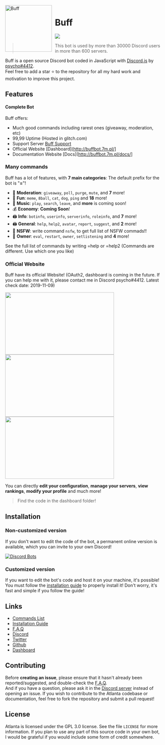 <img width="150" height="150" align="left" style="float: left; margin: 0 10px 0 0;" alt="Buff" src="https://cdn.discordapp.com/avatars/637650540561694730/7da77a0cfbf0d1f2b0ba1d91e4032908.png?size=2048">  

  # Buff

[![](https://img.shields.io/discord/565048515357835264.svg?logo=discord&colorB=7289DA)](http://buffbot.7m.pl/)

> This bot is used by more than 30000 Discord users in more than 600 servers.

Buff is a open source Discord bot coded in JavaScript with [Discord.js](https://discord.js.org) by [psycho#4412](https://discordapp.com/invite/CaBVadF).  
Feel free to add a star ⭐ to the repository for all my hard work and motivation to improve this project.

## Features

#### Complete Bot

Buff offers:
*   Much good commands including rarest ones (giveaway, moderation, etc)
*   99,99 Uptime (Hosted in glitch.com)
*   Support Server [Buff Support](https://discordapp.com/invite/CaBVadF)
*   Official Website [Dashboard](http://buffbot.7m.pl/]
*   Documentation Website [Docs](http://buffbot.7m.pl/docs/]

### Many commands

Buff has a lot of features, with **7 main categories**:
The default prefix for the bot is "**=**"!
*   🚓 **Moderation**: `giveaway`, `poll`, `purge`, `mute`, and **7** more! 
*   👻 **Fun**: `meme`, `8ball`, `cat`, `dog`, `ping` and **18** more! 
*   🎵 **Music**: `play`, `search`, `leave`, and **more** is coming soon! 
*   💰 **Economy**: **Coming Soon**! 
*   🖨️ **Info**: `botinfo`, `userinfo`, `serverinfo`, `roleinfo`, and **7** more! 
*   🖨️ **General**: `help`, `help2`, `avatar`, `report`, `suggest`, and **2** more! 
*   🚓 **NSFW**: write command `nsfw`, to get full list of NSFW commads!! 
*   👑 **Owner**: `eval`, `restart`, `owner`, `setlistening` and **4** more!

See the full list of commands by writing =help or =help2 (Commands are different. Use which one you like)

### Official Website

Buff have its official Website! (OAuth2, dashboard is coming in the future. If you can help me with it, please contact me in Discord psycho#4412. Latest check date: 2019-11-09)

<img align="left" style="float: centrer; margin: 0 10px 0 0;" src="https://prnt.sc/puczrj.png" height="200" width="350"/>
<img align="center" style="float: left; margin: 0 10px 0 0;" src="https://zupimages.net/up/19/31/vnq5.png" height="200" width="350"/>
<img align="center" style="float: centrer; margin: 0 10px 0 0;" src="https://zupimages.net/up/19/31/htga.png" height="200" width="350"/>

You can directly **edit your configuration**, **manage your servers**, **view rankings**, **modify your profile** and much more!

> Find the code in the dashboard folder! 

## Installation

### Non-customized version

If you don't want to edit the code of the bot, a permanent online version is available, which you can invite to your own Discord!   

[![Discord Bots](https://discordbots.org/api/widget/557445719892688897.svg)](https://discordbots.org/bot/557445719892688897)

### Customized version

If you want to edit the bot's code and host it on your machine, it's possible!  
You must follow the [installation guide](https://www.atlanta-bot.fr/installation/) to properly install it! Don't worry, it's fast and simple if you follow the guide!

## Links

*   [Commands List](https://www.atlanta-bot.fr/commands)
*   [Installation Guide](https://www.atlanta-bot.fr/installation)
*   [F.A.Q](https://www.atlanta-bot.fr/faq/)
*   [Discord](https://discord.atlanta-bot.fr)
*   [Twitter](https://twitter.com/AtlantaBot)
*   [Github](https://github.com/AtlantaBot)
*   [Dashboard](https://dashboard.atlanta-bot.fr)

## Contributing

Before **creating an issue**, please ensure that it hasn't already been reported/suggested, and double-check the [F.A.Q](https://www.atlanta-bot.fr/faq).   
And if you have a question, please ask it in the [Discord server](https://discord.atlanta-bot.fr/) instead of opening an issue.
If you wish to contribute to the Atlanta codebase or documentation, feel free to fork the repository and submit a pull request!

## License

Atlanta is licensed under the GPL 3.0 license. See the file `LICENSE` for more information. If you plan to use any part of this source code in your own bot, I would be grateful if you would include some form of credit somewhere.
